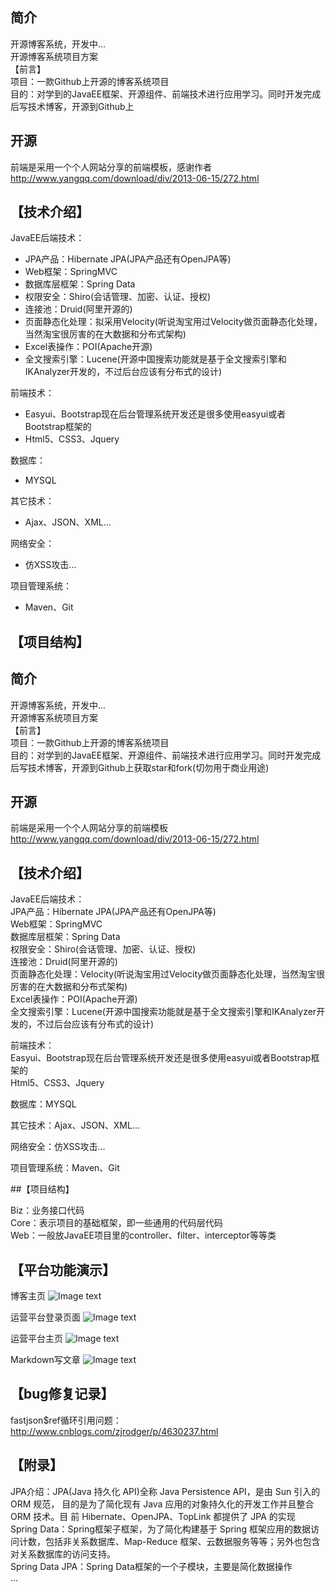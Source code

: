 ## 简介 
开源博客系统，开发中...<br>
开源博客系统项目方案<br>
【前言】<br>
项目：一款Github上开源的博客系统项目<br>
目的：对学到的JavaEE框架、开源组件、前端技术进行应用学习。同时开发完成后写技术博客，开源到Github上
## 开源
前端是采用一个个人网站分享的前端模板，感谢作者
http://www.yangqq.com/download/div/2013-06-15/272.html

## 【技术介绍】
JavaEE后端技术：<br>
* JPA产品：Hibernate JPA(JPA产品还有OpenJPA等)
* Web框架：SpringMVC
* 数据库层框架：Spring Data
* 权限安全：Shiro(会话管理、加密、认证、授权)
* 连接池：Druid(阿里开源的)
* 页面静态化处理：拟采用Velocity(听说淘宝用过Velocity做页面静态化处理，当然淘宝很厉害的在大数据和分布式架构)
* Excel表操作：POI(Apache开源)
* 全文搜索引擎：Lucene(开源中国搜索功能就是基于全文搜索引擎和IKAnalyzer开发的，不过后台应该有分布式的设计)

前端技术：<br>
* Easyui、Bootstrap现在后台管理系统开发还是很多使用easyui或者Bootstrap框架的
* Html5、CSS3、Jquery
 
数据库：
* MYSQL

其它技术：
* Ajax、JSON、XML…

网络安全：
* 仿XSS攻击…

项目管理系统：
* Maven、Git

## 【项目结构】
 

## 简介 
开源博客系统，开发中...<br>
开源博客系统项目方案<br>
【前言】<br>
项目：一款Github上开源的博客系统项目<br>
目的：对学到的JavaEE框架、开源组件、前端技术进行应用学习。同时开发完成后写技术博客，开源到Github上获取star和fork(切勿用于商业用途)<br>
## 开源
前端是采用一个个人网站分享的前端模板
http://www.yangqq.com/download/div/2013-06-15/272.html

## 【技术介绍】<br>
JavaEE后端技术：<br>
JPA产品：Hibernate JPA(JPA产品还有OpenJPA等)<br>
Web框架：SpringMVC<br>
数据库层框架：Spring Data<br>
权限安全：Shiro(会话管理、加密、认证、授权)<br>
连接池：Druid(阿里开源的)<br>
页面静态化处理：Velocity(听说淘宝用过Velocity做页面静态化处理，当然淘宝很厉害的在大数据和分布式架构)<br>
Excel表操作：POI(Apache开源)<br>
全文搜索引擎：Lucene(开源中国搜索功能就是基于全文搜索引擎和IKAnalyzer开发的，不过后台应该有分布式的设计)<br>

前端技术：<br>
Easyui、Bootstrap现在后台管理系统开发还是很多使用easyui或者Bootstrap框架的<br>
Html5、CSS3、Jquery<br>

数据库：MYSQL<br>

其它技术：Ajax、JSON、XML…<br>

网络安全：仿XSS攻击…<br>

项目管理系统：Maven、Git<br>

##【项目结构】<br>
 

Biz：业务接口代码<br>
Core：表示项目的基础框架，即一些通用的代码层代码<br>
Web：一般放JavaEE项目里的controller、filter、interceptor等等类<br>

## 【平台功能演示】

博客主页
![Image text](https://github.com/u014427391/myblog/raw/master/screenshot/博客主页.png)

运营平台登录页面
![Image text](https://github.com/u014427391/myblog/raw/master/screenshot/运营平台登录页面.png)

运营平台主页
![Image text](https://github.com/u014427391/myblog/raw/master/screenshot/运营平台主页.png)

Markdown写文章
![Image text](https://github.com/u014427391/myblog/raw/master/screenshot/写文章.jpg)


## 【bug修复记录】
fastjson$ref循环引用问题：http://www.cnblogs.com/zjrodger/p/4630237.html


## 【附录】
JPA介绍：JPA(Java 持久化 API)全称 Java Persistence API，是由 Sun 引入的 ORM 规范，
目的是为了简化现有 Java 应用的对象持久化的开发工作并且整合 ORM 技术。目
前 Hibernate、OpenJPA、TopLink 都提供了 JPA 的实现<br>
Spring Data：Spring框架子框架，为了简化构建基于 Spring 框架应用的数据访问计数，包括非关系数据库、Map-Reduce 框架、云数据服务等等；另外也包含对关系数据库的访问支持。<br>
Spring Data JPA：Spring Data框架的一个子模块，主要是简化数据操作<br>
...
